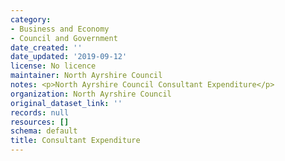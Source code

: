 ```yaml
---
category:
- Business and Economy
- Council and Government
date_created: ''
date_updated: '2019-09-12'
license: No licence
maintainer: North Ayrshire Council
notes: <p>North Ayrshire Council Consultant Expenditure</p>
organization: North Ayrshire Council
original_dataset_link: ''
records: null
resources: []
schema: default
title: Consultant Expenditure
---
```

